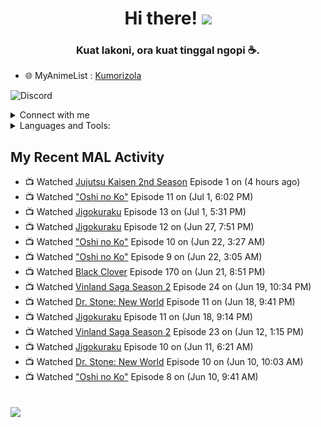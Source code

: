 <h1 align="center">Hi there! <img src="https://media.giphy.com/media/hvRJCLFzcasrR4ia7z/giphy.gif" width="25px"> </h1>
<h3 align="center">Kuat lakoni, ora kuat tinggal ngopi ☕.</h3>

- 🌐 MyAnimeList : [Kumorizola](https://myanimelist.net/animelist/Kumorizola)

![Discord](https://discord.c99.nl/widget/theme-3/761213268009943051.png)
<details>
      <summary>Connect with me</summary>
    <p align="left">
        <a href="https://www.facebook.com/kumori.hartley.1" target="blank"><img align="center"
                src="https://raw.githubusercontent.com/rahuldkjain/github-profile-readme-generator/master/src/images/icons/Social/facebook.svg"
                alt="kumori hartley" height="30" width="40" /></a>
        <a href="https://www.instagram.com/kumorizola/" target="blank"><img align="center"
                src="https://raw.githubusercontent.com/rahuldkjain/github-profile-readme-generator/master/src/images/icons/Social/instagram.svg"
                alt="kumorizola" height="30" width="40" /></a>
        <a href="https://discord.com" target="blank"><img align="center"
                src="https://raw.githubusercontent.com/rahuldkjain/github-profile-readme-generator/master/src/images/icons/Social/discord.svg"
                alt="Kumori#5882" height="30" width="40" /></a>
    </p>
</details>

<details>
    <summary align="left">Languages and Tools:</summary>
<p align="left">
      <a href="https://www.w3schools.com/css/" target="_blank">
        <img src="https://raw.githubusercontent.com/devicons/devicon/master/icons/css3/css3-original-wordmark.svg"
            alt="css3" width="40" height="40" /> </a> <a href="https://www.w3.org/html/" target="_blank"> <img
            src="https://raw.githubusercontent.com/devicons/devicon/master/icons/html5/html5-original-wordmark.svg"
            alt="html5" width="40" height="40" /> </a> <a href="https://www.java.com" target="_blank"> <img
            src="https://raw.githubusercontent.com/devicons/devicon/master/icons/java/java-original.svg" alt="java"
            width="40" height="40" /> </a> <a href="https://developer.mozilla.org/en-US/docs/Web/JavaScript"
            target="_blank"> <img
            src="https://raw.githubusercontent.com/devicons/devicon/master/icons/javascript/javascript-original.svg"
            alt="javascript" width="40" height="40" /> </a> <a href="https://nodejs.org" target="_blank"> <img
            src="https://raw.githubusercontent.com/devicons/devicon/master/icons/nodejs/nodejs-original-wordmark.svg"
            alt="nodejs" width="40" height="40" /> </a> <a href="https://www.python.org" target="_blank"> <img
            src="https://raw.githubusercontent.com/devicons/devicon/master/icons/python/python-original.svg"
            alt="python" width="40" height="40" /> </a> <a href="https://www.typescriptlang.org/" target="_blank"> <img
            src="https://raw.githubusercontent.com/devicons/devicon/master/icons/typescript/typescript-original.svg" 
            alt="typescript" width="40" height="40" /> </a> <a href="https://www.photoshop.com/en" target="_blank"> <img
            src="https://upload.wikimedia.org/wikipedia/commons/a/af/Adobe_Photoshop_CC_icon.svg" alt="photoshop" width="40" height="40"/> </a>
            <a href="https://www.adobe.com/products/premiere.html" target="_blank"> <img
            src="https://upload.wikimedia.org/wikipedia/commons/4/40/Adobe_Premiere_Pro_CC_icon.svg" alt="Premiere pro" width="40" height="40"/> </a>
            <a href="https://www.adobe.com/in/products/illustrator.html" target="_blank"> <img 
            src="https://upload.wikimedia.org/wikipedia/commons/f/fb/Adobe_Illustrator_CC_icon.svg" alt="illustrator" width="40" height="40"/> </a>
      
 </details>
 
 <h2> My Recent MAL Activity</h2>
<!-- MAL_ACTIVITY:start -->

- 📺 Watched [Jujutsu Kaisen 2nd Season](https://MyAnimeList.net/anime.php?id=51009) Episode 1 on (4 hours ago)
- 📺 Watched ["Oshi no Ko"](https://MyAnimeList.net/anime.php?id=52034) Episode 11 on (Jul 1, 6:02 PM)
- 📺 Watched [Jigokuraku](https://MyAnimeList.net/anime.php?id=46569) Episode 13 on (Jul 1, 5:31 PM)
- 📺 Watched [Jigokuraku](https://MyAnimeList.net/anime.php?id=46569) Episode 12 on (Jun 27, 7:51 PM)
- 📺 Watched ["Oshi no Ko"](https://MyAnimeList.net/anime.php?id=52034) Episode 10 on (Jun 22, 3:27 AM)
- 📺 Watched ["Oshi no Ko"](https://MyAnimeList.net/anime.php?id=52034) Episode 9 on (Jun 22, 3:05 AM)
- 📺 Watched [Black Clover](https://MyAnimeList.net/anime.php?id=34572) Episode 170 on (Jun 21, 8:51 PM)
- 📺 Watched [Vinland Saga Season 2](https://MyAnimeList.net/anime.php?id=49387) Episode 24 on (Jun 19, 10:34 PM)
- 📺 Watched [Dr. Stone: New World](https://MyAnimeList.net/anime.php?id=48549) Episode 11 on (Jun 18, 9:41 PM)
- 📺 Watched [Jigokuraku](https://MyAnimeList.net/anime.php?id=46569) Episode 11 on (Jun 18, 9:14 PM)
- 📺 Watched [Vinland Saga Season 2](https://MyAnimeList.net/anime.php?id=49387) Episode 23 on (Jun 12, 1:15 PM)
- 📺 Watched [Jigokuraku](https://MyAnimeList.net/anime.php?id=46569) Episode 10 on (Jun 11, 6:21 AM)
- 📺 Watched [Dr. Stone: New World](https://MyAnimeList.net/anime.php?id=48549) Episode 10 on (Jun 10, 10:03 AM)
- 📺 Watched ["Oshi no Ko"](https://MyAnimeList.net/anime.php?id=52034) Episode 8 on (Jun 10, 9:41 AM)

<!-- MAL_ACTIVITY:end -->

  
<h2 align="left"> <img src="https://media.discordapp.net/attachments/918405470073520168/919220018355523584/ezgif.com-gif-maker_1.gif">
